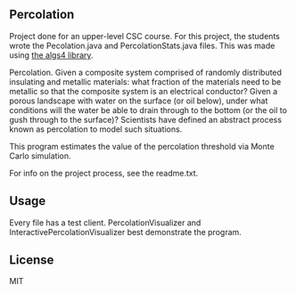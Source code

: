 ## Percolation

Project done for an upper-level CSC course. For this project, the students wrote the Pecolation.java and PercolationStats.java files. This was made using [the algs4 library](http://algs4.cs.princeton.edu/code/).

Percolation. Given a composite system comprised of randomly distributed insulating and metallic materials: what fraction of the materials need to be metallic so that the composite system is an electrical conductor? Given a porous landscape with water on the surface (or oil below), under what conditions will the water be able to drain through to the bottom (or the oil to gush through to the surface)? Scientists have defined an abstract process known as percolation to model such situations.

This program estimates the value of the percolation threshold via Monte Carlo simulation.

For info on the project process, see the readme.txt.

## Usage
Every file has a test client. PercolationVisualizer and InteractivePercolationVisualizer best demonstrate the program.

## License
MIT